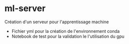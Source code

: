 # ml-server
Création d'un serveur pour l'apprentissage machine

- Fichier yml pour la création de l'environnement conda
- Notebook de test pour la validation le l'utilisation du gpu
